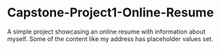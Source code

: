 # Capstone-Project1-Online-Resume
A simple project showcasing an online resume with information about myself. Some of the content like my address has placeholder values set. 

